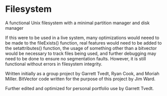 # Filesystem
A functional Unix filesystem with a minimal partition manager and disk manager

If this were to be used in a live system, many optimizations would neeed to be made to the fileExists() function, real features would need to be added to the setattributes() function, the usage of something other than a bitvector would be necessary to track files being used, and further debugging may need to be done to ensure no segmentation faults. However, it is still functional without errors in filesystem integrity.

Written initially as a group project by Garrett Tvedt, Ryan Cook, and Moriah Miller.
BitVector code written for the purpose of this project by Jim Ward.

Further edited and optimized for personal portfolio use by Garrett Tvedt.

